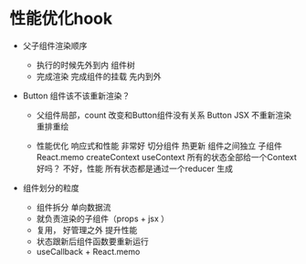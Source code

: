 # 性能优化hook

- 父子组件渲染顺序 
    - 执行的时候先外到内  组件树
    - 完成渲染 完成组件的挂载 先内到外 
- Button 组件该不该重新渲染？
    - 父组件局部，count 改变和Button组件没有关系 
        Button  JSX  不重新渲染 重排重绘

    - 性能优化 
        响应式和性能 非常好 
        切分组件  热更新
        组件之间独立
        子组件 React.memo
        createContext useContext 所有的状态全部给一个Context 好吗？
        不好，性能 所有状态都是通过一个reducer 生成 

- 组件划分的粒度
    - 组件拆分 单向数据流
    - 就负责渲染的子组件（props + jsx ）
    - 复用， 好管理之外 提升性能
    - 状态跟新后组件函数要重新运行
    - useCallback + React.memo 